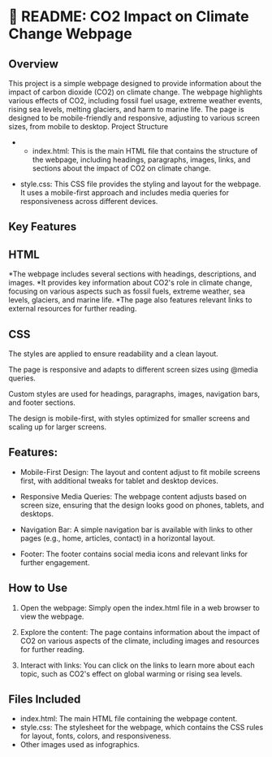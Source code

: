 # 📝 README: CO2 Impact on Climate Change Webpage
## Overview
This project is a simple webpage designed to provide information about the impact of carbon dioxide (CO2) on climate change. The webpage highlights various effects of CO2, including fossil fuel usage, extreme weather events, rising sea levels, melting glaciers, and harm to marine life. The page is designed to be mobile-friendly and responsive, adjusting to various screen sizes, from mobile to desktop.
Project Structure
* + index.html: This is the main HTML file that contains the structure of the webpage, including headings, paragraphs, images, links, and sections about the impact of CO2 on climate change.

* style.css: This CSS file provides the styling and layout for the webpage. It uses a mobile-first approach and includes media queries for responsiveness across different devices.

## Key Features
## HTML
*The webpage includes several sections with headings, descriptions, and images.
*It provides key information about CO2's role in climate change, focusing on various aspects such as fossil fuels, extreme weather, sea levels, glaciers, and marine life.
*The page also features relevant links to external resources for further reading.

## CSS
The styles are applied to ensure readability and a clean layout.


The page is responsive and adapts to different screen sizes using @media queries.

Custom styles are used for headings, paragraphs, images, navigation bars, and footer sections.

The design is mobile-first, with styles optimized for smaller screens and scaling up for larger screens.

## Features:
* Mobile-First Design: The layout and content adjust to fit mobile screens first, with additional tweaks for tablet and desktop devices.

* Responsive Media Queries: The webpage content adjusts based on screen size, ensuring that the design looks good on phones, tablets, and desktops.

* Navigation Bar: A simple navigation bar is available with links to other pages (e.g., home, articles, contact) in a horizontal layout.

* Footer: The footer contains social media icons and relevant links for further engagement.


## How to Use
1. Open the webpage: Simply open the index.html file in a web browser to view the webpage.

2. Explore the content: The page contains information about the impact of CO2 on various aspects of the climate, including images and resources for further reading.

3. Interact with links: You can click on the links to learn more about each topic, such as CO2's effect on global warming or rising sea levels.


## Files Included
* index.html: The main HTML file containing the webpage content.
* style.css: The stylesheet for the webpage, which contains the CSS rules for layout, fonts, colors, and responsiveness.
* Other images used as infographics.
